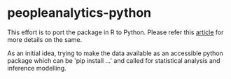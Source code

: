 # peopleanalytics-python

This effort is to port the package in R to Python. Please refer this [article](https://towardsdatascience.com/beginner-friendly-data-science-projects-accepting-contributions-3b8e26f7e88e) for more details on the same.

As an initial idea, trying to make the data available as an accessible python package which can be 'pip install ...' and called for statistical analysis and inference modelling.

